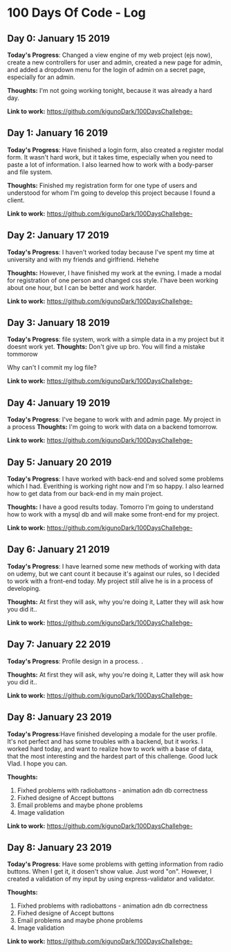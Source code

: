 # 100 Days Of Code - Log
## Day 0: January 15 2019 

**Today's Progress**: Changed a view engine of my web project (ejs now), create a new controllers for user and admin, created a new page for admin, and added a dropdown menu for the login of admin on a secret page, especially for an admin.

**Thoughts:** I'm not going working tonight, because it was already a hard day.

**Link to work:** https://github.com/kigunoDark/100DaysChallehge-


## Day 1: January 16 2019 

**Today's Progress**: Have finished a login form, also created a register modal form. It wasn't hard work, but it takes time, especially when you need to paste a lot of information. I also learned how to work with a body-parser and file system. 

**Thoughts:** Finished my registration form for one type of users and understood for whom I'm going to develop this project because I found a client.

**Link to work:** https://github.com/kigunoDark/100DaysChallehge-


## Day 2: January 17 2019 

**Today's Progress**: I haven't worked today because I've spent my time at university and with my friends and girlfriend.  Hehehe

**Thoughts:** However, I have finished my work at the evning. I made a modal for registration of one person and changed css style. I'have been working about one hour, but I can be better and work harder.

**Link to work:** https://github.com/kigunoDark/100DaysChallehge-



## Day 3: January 18 2019 

**Today's Progress**: file system, work with a simple data in a my project but it doesnt work yet.
**Thoughts:** Don't give up bro. You will find a mistake tommorow 

Why can't I commit my log file?


**Link to work:** https://github.com/kigunoDark/100DaysChallehge-


## Day 4: January 19 2019 

**Today's Progress**: I've begane to work with and admin page. My project in a process 
**Thoughts:** I'm going to work with data on a backend tomorrow.

**Link to work:** https://github.com/kigunoDark/100DaysChallehge-

## Day 5: January 20 2019 

**Today's Progress**: I have worked with back-end and solved some problems which I had. Everithing is working right now and I'm so happy. I also learned how to get data from our back-end in my main project.

**Thoughts:** I have a good results today. Tomorro I'm going to understand how to work with a mysql db and will make some front-end for my project.


**Link to work:** https://github.com/kigunoDark/100DaysChallehge-

## Day 6: January 21 2019 

**Today's Progress**: I have learned some new methods of working with data on udemy, but we cant count it because it's against our rules, so I decided to work with a front-end today. My project still alive he is in a process of developing. 

**Thoughts:** At first they will ask, why you're doing it, Latter they will ask how you did it..

**Link to work:** https://github.com/kigunoDark/100DaysChallehge-

## Day 7: January 22 2019 

**Today's Progress**: Profile design in a process. . 

**Thoughts:** At first they will ask, why you're doing it, Latter they will ask how you did it..

**Link to work:** https://github.com/kigunoDark/100DaysChallehge-


## Day 8: January 23 2019 

**Today's Progress**:Have finished developing a modale for the user profile. It's not perfect and has some troubles with a backend, but it works. I worked hard today, and want to realize how to work with a base of data, that the most interesting and the hardest part of this challenge. Good luck Vlad. I hope you can. 

**Thoughts:** 
1. Fixhed problems with radiobattons - animation adn db correctness
2. Fixhed designe of Accept buttons
3. Email problems and maybe phone problems
4. Image validation



**Link to work:** https://github.com/kigunoDark/100DaysChallehge-


## Day 8: January 23 2019 

**Today's Progress**: Have some problems with getting information from radio buttons. When I get it, it dosen't show value. Just word "on". However, I created a validation of my input by using express-validator and validator.

**Thoughts:** 
1. Fixhed problems with radiobattons - animation adn db correctness
2. Fixhed designe of Accept buttons
3. Email problems and maybe phone problems
4. Image validation



**Link to work:** https://github.com/kigunoDark/100DaysChallehge-